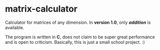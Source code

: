 # matrix-calculator

<p>Calculator for matrices of any dimension.
  In <b>version 1.0</b>, only <i><b>addition</b></i> is available.

  The program is written in <b>C</b>, does not claim to be super great performance and is open to criticism. Basically, this is just a small school project. :)</p>
